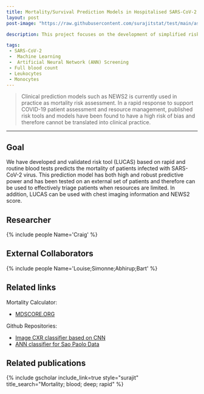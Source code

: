 ```yaml
---
title: Mortality/Survival Prediction Models in Hospitalised SARS-CoV-2 Positive Patients 
layout: post
post-image: "https://raw.githubusercontent.com/surajitstat/test/main/assets/images/mortality_covid.jpg"

description: This project focuses on the development of simplified risk tool that enables rapid triaging of SARS CoV-2 positive patients during hospital admission, which complements current practice. Many predictive tools developed to date are complex, rely on multiple blood results and past medical history, do not include chest X ray results and rely on Artificial Intelligence rather than simplified algorithms. Our aim was to develop a simplified risk-tool based on five parameters and CXR image data that predicts the 60-day survival of adult SARS CoV-2 positive patients at hospital admission.

tags:
 - SARS-CoV-2
 -  Machine Learning
 -  Artificial Neural Network (ANN) Screening
 - Full blood count
 - Leukocytes
 - Monocytes
---
```


> Clinical prediction models such as NEWS2 is currently used in practice as mortality risk assessment. In a rapid response to support COVID-19 patient assessment and resource management, published risk tools and models have been found to have a high risk of bias and therefore cannot be translated into clinical practice.

---

## Goal 


We have developed and validated risk tool (LUCAS) based on rapid and routine blood tests predicts the mortality of patients infected with SARS-CoV-2 virus. This prediction model has both high and robust predictive power and has been tested on an external set of patients and therefore can be used to effectively triage patients when resources are limited. In addition, LUCAS can be used with chest imaging information and NEWS2 score.


## Researcher
{% include people Name='Craig' %}

## External Collaborators


{% include people Name='Louise;Simonne;Abhirup;Bart' %}

<!--### University of Brighton

- Louise Mackenzie
- Simonne Weeks

### University of Oxford

 - Abhirup Banerjee

### University of Lincoln

 - Bart Vorselaars

### University of Sheffield

 - Andrew Sift
- Michael Mamalakis 
-->


## Related links
Mortality Calculator: 
- [MDSCORE.ORG](https://mdscore.org)

Github Repositories:
- [Image CXR classifier based on CNN](https://github.com/team-globs/COVID-19_CXR)
- [ANN classifier for Sao Paolo Data](https://github.com/abhirupb88/MaPP-AI)



## Related publications 
{% include gscholar include_link=true style="surajit" title_search="Mortality; blood; deep; rapid" %}
